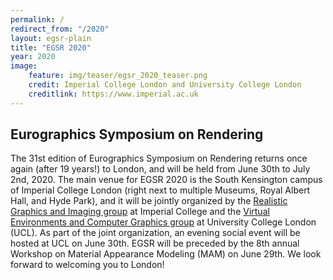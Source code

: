 ```yaml
---
permalink: /
redirect_from: "/2020"
layout: egsr-plain
title: "EGSR 2020"
year: 2020
image:
    feature: img/teaser/egsr_2020_teaser.png
    credit: Imperial College London and University College London
    creditlink: https://www.imperial.ac.uk
---
```

## Eurographics Symposium on Rendering
 The 31st edition of Eurographics Symposium on Rendering returns once again (after 19 years!) to London, and will be held from June 30th to July 2nd, 2020. The main venue for EGSR 2020 is the South Kensington campus of Imperial College London (right next to multiple Museums, Royal Albert Hall, and Hyde Park), and it will be jointly organized by the <a href='https://wp.doc.ic.ac.uk/rgi/'>Realistic Graphics and Imaging group</a> at Imperial College and the <a href='http://vecg.cs.ucl.ac.uk/'>Virtual Environments and Computer Graphics group</a> at University College London (UCL). As part of the joint organization, an evening social event will be hosted at UCL on June 30th. EGSR will be preceded by the 8th annual Workshop on Material Appearance Modeling (MAM) on June 29th. We look forward to welcoming you to London!

